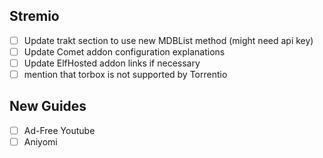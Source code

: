 ## Stremio

- [ ] Update trakt section to use new MDBList method (might need api key) 
- [ ] Update Comet addon configuration explanations
- [ ] Update ElfHosted addon links if necessary
- [ ] mention that torbox is not supported by Torrentio 

## New Guides 

- [ ] Ad-Free Youtube
- [ ] Aniyomi 
